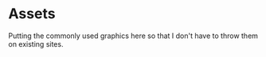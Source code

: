 # Assets
Putting the commonly used graphics here so that I don't have to throw them on existing sites.
